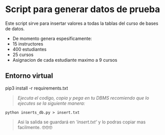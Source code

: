 # Script para generar datos de prueba

Este script sirve para insertar valores a todas la tablas del curso de bases de datos.

* De momento genera espesificamente:
* 15 instructores
* 400 estudiantes
* 25 cursos
* Asignacion de cada estudiante maximo a 9 cursos

## **Entorno virtual**

pip3 install -r requirements.txt


> *Ejecuta el codigo, copia y pega en tu DBMS 
>  recomiendo que lo ejecutes se la siguiente manera:*

```
python inserts_db.py > insert.txt
```
>Asi la salida se guardará en *'insert.txt'* y lo podras copiar mas facilmente. 🤓🤓🤓
